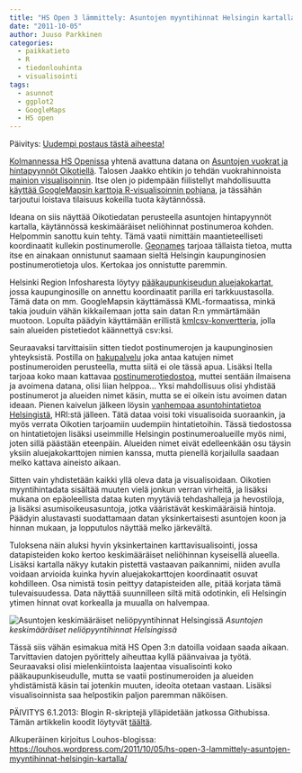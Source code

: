 ```yaml
---
title: "HS Open 3 lämmittely: Asuntojen myyntihinnat Helsingin kartalla"
date: "2011-10-05"
author: Juuso Parkkinen
categories:
  - paikkatieto
  - R
  - tiedonlouhinta
  - visualisointi
tags:
  - asunnot
  - ggplot2
  - GoogleMaps
  - HS open
---
```


Päivitys: [Uudempi postaus tästä aiheesta!](https://louhos.wordpress.com/2011/10/23/oikotien-myyntihinnat-ja-lukioiden-paremmuus-paakaupunkiseudulla/)

[Kolmannessa HS Openissa](http://blogit.hs.fi/hsnext/ilmoittaudu-hs-openiin-10-10-pengotaan-kaupunkia) yhtenä avattuna datana on [Asuntojen vuokrat ja hintapyynnöt Oikotiellä](http://blogit.hs.fi/hsnext/asuntojen-vuokrat-ja-hintapyynnot-oikotiella-2010-2011). Talosen Jaakko ehtikin jo tehdän vuokrahinnoista [mainion visualisoinnin](http://www.facebook.com/l.php?u=http%3A%2F%2Fdl.dropbox.com%2Fu%2F43933057%2Foikotie%2Fvuokrat.html&h=7AQBHULoMAQA6KYL2j8xcfWlnMKU_awfgaJ7NX9-r3zdUAA). Itse olen jo pidempään fiilistellyt mahdollisuutta [käyttää GoogleMapsin karttoja R-visualisoinnin pohjana](https://github.com/hadley/ggplot2/wiki/Crime-in-Downtown-Houston,-Texas-:-Combining-ggplot2-and-Google-Maps), ja tässähän tarjoutui loistava tilaisuus kokeilla tuota käytännössä.

Ideana on siis näyttää Oikotiedatan perusteella asuntojen hintapyynnöt kartalla, käytännössä keskimääräiset neliöhinnat postinumeroa kohden. Helpommin sanottu kuin tehty. Tämä vaatii nimittäin maantieteelliseti koordinaatit kullekin postinumerolle. [Geonames](http://www.geonames.org/) tarjoaa tällaista tietoa, mutta itse en ainakaan onnistunut saamaan sieltä Helsingin kaupunginosien postinumerotietoja ulos. Kertokaa jos onnistutte paremmin.

Helsinki Region Infosharesta löytyy [pääkaupunkiseudun aluejakokartat](http://www.hri.fi/fi/data/paakaupunkiseudun-aluejakokartat/), jossa kaupunginosille on annettu koordinaatit parilla eri tarkkuustasolla. Tämä data on mm. GoogleMapsin käyttämässä KML-formaatissa, minkä takia jouduin vähän kikkailemaan jotta sain datan R:n ymmärtämään muotoon. Lopulta päädyin käyttämään erillistä [kmlcsv-konvertteria](http://choonchernlim.com/kmlcsv/), jolla sain alueiden pistetiedot käännettyä csv:ksi.

Seuraavaksi tarvittaisiin sitten tiedot postinumerojen ja kaupunginosien yhteyksistä. Postilla on [hakupalvelu](http://www.posti.fi/postipalvelee/postinumerohaku/) joka antaa katujen nimet postinumeroiden perusteella, mutta siitä ei ole tässä apua. Lisäksi Itella tarjoaa koko maan kattavaa [postinumerotiedostoa](http://www.itella.fi/palvelutjatuotteet/osoitepalvelut/postinumerotuotteet/postinumerotiedosto.html), muttei sentään ilmaisena ja avoimena datana, olisi liian helppoa… Yksi mahdollisuus olisi yhdistää postinumerot ja alueiden nimet käsin, mutta se ei oikein istu avoimen datan ideaan. Pienen kaivelun jälkeen löysin [vanhempaa asuntohintatietoa Helsingistä](http://www.hri.fi/fi/data/vanhojen-asunto-osakehuoneistojen-kauppahinnat-varainsiirtoveroaineiston-mukaan-helsingin-postinumeroalueilla-vuosina-2000–2008/), HRI:stä jälleen. Tätä dataa voisi toki visualisoida suoraankin, ja myös verrata Oikotien tarjoamiin uudempiin hintatietoihin. Tässä tiedostossa on hintatietojen lisäksi useimmille Helsingin postinumeroalueille myös nimi, joten sillä päästään eteenpäin. Alueiden nimet eivät edelleenkään osu täysin yksiin aluejakokarttojen nimien kanssa, mutta pienellä korjailulla saadaan melko kattava aineisto aikaan.

Sitten vain yhdistetään kaikki yllä oleva data ja visualisoidaan. Oikotien myyntihintadata sisältää muuten vielä jonkun verran virheitä, ja lisäksi mukana on epäoleellista dataa kuten myytäviä tehdashalleja ja hevostiloja, ja lisäksi asumisoikeusasuntoja, jotka vääristävät keskimääräisiä hintoja. Päädyin alustavasti suodattamaan datan yksinkertaisesti asuntojen koon ja hinnan mukaan, ja lopputulos näyttää melko järkevältä.

Tuloksena näin aluksi hyvin yksinkertainen karttavisualisointi, jossa datapisteiden koko kertoo keskimääräiset neliöhinnan kyseisellä alueella. Lisäksi kartalla näkyy kutakin pistettä vastaavan paikannimi, niiden avulla voidaan arvioida kuinka hyvin aluejakokarttojen koordinaatit osuvat kohdilleen. Osa nimistä tosin peittyy datapisteiden alle, pitää korjata tämä tulevaisuudessa. Data näyttää suunnilleen siltä mitä odotinkin, eli Helsingin ytimen hinnat ovat korkealla ja muualla on halvempaa.

![Asuntojen keskimääräiset neliöpyyntihinnat Helsingissä](/post/2011-10-05-hs-open-3.fi/helsinki_prices2_20111005.png)
*Asuntojen keskimääräiset neliöpyyntihinnat Helsingissä*

Tässä siis vähän esimakua mitä HS Open 3:n datoilla voidaan saada aikaan. Tarvittavien datojen pyörittely aiheuttaa kyllä päänvaivaa ja työtä. Seuraavaksi olisi mielenkiintoista laajentaa visualisointi koko pääkaupunkiseudulle, mutta se vaatii postinumeroiden ja alueiden yhdistämistä käsin tai jotenkin muuten, ideoita otetaan vastaan. Lisäksi visualisoinnista saa helpostikin paljon paremman näköisen.

PÄIVITYS 6.1.2013: Blogin R-skriptejä ylläpidetään jatkossa Githubissa. Tämän artikkelin koodit löytyvät [täältä](https://github.com/louhos/takomo/blob/master/examples/20111005-HSOpen3_lammittely.R).

Alkuperäinen kirjoitus Louhos-blogissa: https://louhos.wordpress.com/2011/10/05/hs-open-3-lammittely-asuntojen-myyntihinnat-helsingin-kartalla/
